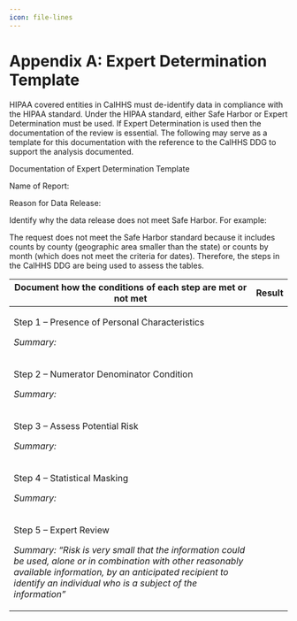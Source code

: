 ```yaml
---
icon: file-lines
---
```


# Appendix A: Expert Determination Template

HIPAA covered entities in CalHHS must de-identify data in compliance with the HIPAA standard. Under the HIPAA standard, either Safe Harbor or Expert Determination must be used. If Expert Determination is used then the documentation of the review is essential. The following may serve as a template for this documentation with the reference to the CalHHS DDG to support the analysis documented.

Documentation of Expert Determination Template

Name of Report:

Reason for Data Release:

Identify why the data release does not meet Safe Harbor. For example:

The request does not meet the Safe Harbor standard because it includes counts by county (geographic area smaller than the state) or counts by month (which does not meet the criteria for dates). Therefore, the steps in the CalHHS DDG are being used to assess the tables.

<table data-full-width="true"><thead><tr><th>Document how the conditions of each step are met or not met</th><th>Result</th></tr></thead><tbody><tr><td><p>Step 1 – Presence of Personal Characteristics</p><p><em>Summary:</em></p></td><td></td></tr><tr><td><p>Step 2 – Numerator Denominator Condition</p><p><em>Summary:</em></p></td><td></td></tr><tr><td><p>Step 3 – Assess Potential Risk</p><p><em>Summary:</em></p></td><td></td></tr><tr><td><p>Step 4 – Statistical Masking</p><p><em>Summary:</em></p></td><td></td></tr><tr><td><p>Step 5 – Expert Review</p><p><em>Summary: “Risk is very small that the information could be used, alone or in combination with other reasonably available information, by an anticipated recipient to identify an individual who is a subject of the information”</em></p></td><td></td></tr></tbody></table>
